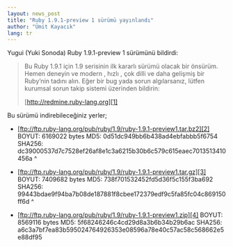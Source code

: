 ```yaml
---
layout: news_post
title: "Ruby 1.9.1-preview 1 sürümü yayınlandı"
author: "Ümit Kayacık"
lang: tr
---
```


Yugui (Yuki Sonoda) Ruby 1.9.1-preview 1 sürümünü bildirdi:

> Bu Ruby 1.9.1 için 1.9 serisinin ilk kararlı sürümü olacak bir
> önsürüm. Hemen deneyin ve modern , hızlı , çok dilli ve daha gelişmiş
> bir Ruby’nin tadını alın.
> Eğer bir bug yada sorun algılarsanız, lütfen kurumsal sorun takip
> sistemi üzerinden bildirin:
> 
> [http://redmine.ruby-lang.org][1]

Bu sürümü indirebileceğiniz yerler;

* [ftp://ftp.ruby-lang.org/pub/ruby/1.9/ruby-1.9.1-preview1.tar.bz2][2]
  BOYUT: 6169022 bytes MD5: 0d51dc949bb6b438ad4ebfabbb5f6754 SHA256:
  dc39000537d7c7528ef26af8e1c3a6215b30b6c579c615eaec7013513410456a
^

* [ftp://ftp.ruby-lang.org/pub/ruby/1.9/ruby-1.9.1-preview1.tar.gz][3]
  BOYUT: 7409682 bytes MD5: 738f701532452fd5d36f5c155f3ba692 SHA256:
  99443bdae9f94ba7b08de187881f8cbee172379edf9c5fa85fc04c869150ff6d
^

* [ftp://ftp.ruby-lang.org/pub/ruby/1.9/ruby-1.9.1-preview1.zip][4]
  BOYUT: 8569116 bytes MD5: 5f68246246c4cd29d8a3b6b34b29b6ac SHA256:
  a6c3a7bf7ea83b595024764926353e08596a78e40c57ac58c568662e5e88df95



[1]: http://redmine.ruby-lang.org 
[2]: ftp://ftp.ruby-lang.org/pub/ruby/1.9/ruby-1.9.1-preview1.tar.bz2 
[3]: ftp://ftp.ruby-lang.org/pub/ruby/1.9/ruby-1.9.1-preview1.tar.gz 
[4]: ftp://ftp.ruby-lang.org/pub/ruby/1.9/ruby-1.9.1-preview1.zip 
